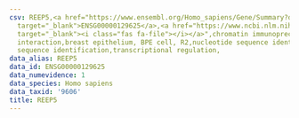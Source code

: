```yaml
---
csv: REEP5,<a href="https://www.ensembl.org/Homo_sapiens/Gene/Summary?db=core;g=ENSG00000129625"
  target="_blank">ENSG00000129625</a>,<a href="https://www.ncbi.nlm.nih.gov/pubmed/22863008"
  target="_blank"><i class="fas fa-file"></i></a>",chromatin immunoprecipitation assay,direct
  interaction,breast epithelium, BPE cell, R2,nucleotide sequence identification,nucleotide
  sequence identification,transcriptional regulation,
data_alias: REEP5
data_id: ENSG00000129625
data_numevidence: 1
data_species: Homo sapiens
data_taxid: '9606'
title: REEP5
---
```

